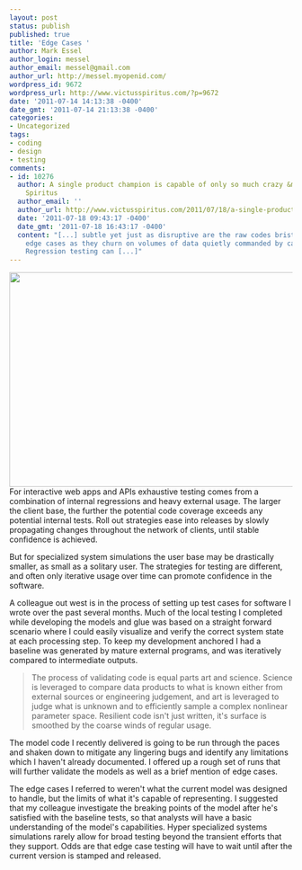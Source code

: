 ```yaml
---
layout: post
status: publish
published: true
title: 'Edge Cases '
author: Mark Essel
author_login: messel
author_email: messel@gmail.com
author_url: http://messel.myopenid.com/
wordpress_id: 9672
wordpress_url: http://www.victusspiritus.com/?p=9672
date: '2011-07-14 14:13:38 -0400'
date_gmt: '2011-07-14 21:13:38 -0400'
categories:
- Uncategorized
tags:
- coding
- design
- testing
comments:
- id: 10276
  author: A single product champion is capable of only so much crazy &mdash; Victus
    Spiritus
  author_email: ''
  author_url: http://www.victusspiritus.com/2011/07/18/a-single-product-champion-is-capable-of-only-so-much-crazy/
  date: '2011-07-18 09:43:17 -0400'
  date_gmt: '2011-07-18 16:43:17 -0400'
  content: "[...] subtle yet just as disruptive are the raw codes bristling with untested
    edge cases as they churn on volumes of data quietly commanded by calm keystrokes.
    Regression testing can [...]"
---
```

<p><a href="http://troll.me/"><img src="http://www.victusspiritus.com/wp-content/uploads/2011/07/say-edge-case-again-i-dare-you.jpg" alt="" title="say-edge-case-again-i-dare-you" width="550" height="382" class="aligncenter size-full wp-image-9674" /></a><br />
For interactive web apps and APIs exhaustive testing comes from a combination of internal regressions and heavy external usage. The larger the client base, the further the potential code coverage exceeds any potential internal tests. Roll out strategies ease into releases by slowly propagating changes throughout the network of clients, until stable confidence is achieved.</p>
<p>But for specialized system simulations the user base may be drastically smaller, as small as a solitary user. The strategies for testing are different, and often only iterative usage over time can promote confidence in the software.</p>
<p>A colleague out west is in the process of setting up test cases for software I wrote over the past several months. Much of the local testing I completed while developing the models and glue was based on a straight forward scenario where I could easily visualize and verify the correct system state at each processing step. To keep my development anchored I had a baseline was generated by mature external programs, and was iteratively compared to intermediate outputs.</p>
<blockquote><p>
The process of validating code is equal parts art and science. Science is leveraged to compare data products to what is known either from external sources or engineering judgement, and art is leveraged to judge what is unknown and to efficiently sample a complex nonlinear parameter space. Resilient code isn't just written, it's surface is smoothed by the coarse winds of regular usage.
</p></blockquote>
<p>The model code I recently delivered is going to be run through the paces and shaken down to mitigate any lingering bugs and identify any limitations which I haven't already documented. I offered up a rough set of runs that will further validate the models as well as a brief mention of edge cases.</p>
<p>The edge cases I referred to weren't what the current model was designed to handle, but the limits of what it's capable of representing. I suggested that my colleague investigate the breaking points of the model after he's satisfied with the baseline tests, so that analysts will have a basic understanding of the model's capabilities. Hyper specialized systems simulations rarely allow for broad testing beyond the transient efforts that they support. Odds are that edge case testing will have to wait until after the current version is stamped and released. </p>
